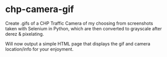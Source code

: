 # chp-camera-gif
Create .gifs of a CHP Traffic Camera of my choosing from screenshots taken with Selenium in Python, which are then converted to grayscale after derez & pixelating.

Will now output a simple HTML page that displays the gif and camera location/info for your enjoyment.

